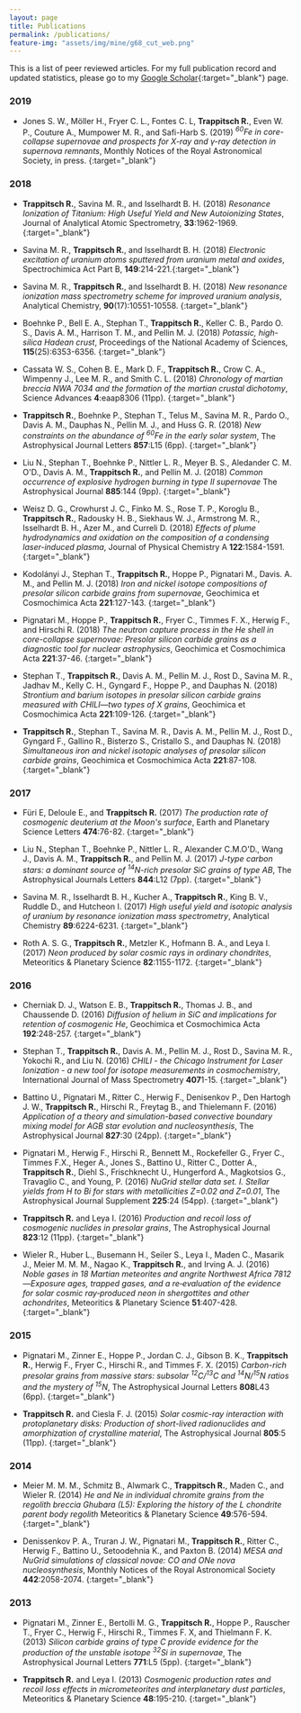 ```yaml
---
layout: page
title: Publications
permalink: /publications/
feature-img: "assets/img/mine/g68_cut_web.png"
---
```


This is a list of peer reviewed articles. For my full publication record and updated statistics, please go to my [Google Scholar](https://scholar.google.com/citations?user=nuqrAOUAAAAJ&hl=en){:target="_blank"} page.

<h3>2019</h3>

- Jones S. W., Möller H., Fryer C. L., Fontes C. L, **Trappitsch R.**, Even W. P., Couture A., Mumpower M. R., and Safi-Harb S. (2019) *<sup>60</sup>Fe in core-collapse supernovae and prospects for X-ray and γ-ray detection in supernova remnants*, Monthly Notices of the Royal Astronomical Society, in press.  [<i class="ai ai-doi ai-1x theme-color"></i>](https://doi.org/10.1093/mnras/stz536){:target="_blank"}

<h3>2018</h3>

 - **Trappitsch R.**, Savina M. R., and Isselhardt B. H. (2018) *Resonance Ionization of Titanium: High Useful Yield and New Autoionizing States*, Journal of Analytical Atomic Spectrometry, **33**:1962-1969. [<i class="ai ai-doi ai-1x theme-color"></i>](https://doi.org/10.1039/C8JA00269J){:target="_blank"}

 - Savina M. R., **Trappitsch R.**, and Isselhardt B. H. (2018) *Electronic excitation of uranium atoms sputtered from uranium metal and oxides*, Spectrochimica Act Part B, **149**:214-221.[<i class="ai ai-doi ai-1x theme-color"></i>](https://doi.org/10.1016/j.sab.2018.08.003){:target="_blank"}

 - Savina M. R., **Trappitsch R.**, and Isselhardt B. H. (2018) *New resonance ionization mass spectrometry scheme for improved uranium analysis*, Analytical Chemistry, **90**(17):10551-10558. [<i class="ai ai-doi ai-1x theme-color"></i>](https://doi.org/10.1021/acs.analchem.8b02656){:target="_blank"}

 - Boehnke P., Bell E. A., Stephan T., **Trappitsch R.**, Keller C. B., Pardo O. S., Davis A. M., Harrison T. M., and Pellin M. J. (2018) *Potassic, high-silica Hadean crust*, Proceedings of the National Academy of Sciences, **115**(25):6353-6356. [<i class="ai ai-doi ai-1x theme-color"></i>](https://doi.org/10.1073/pnas.1720880115){:target="_blank"}

 - Cassata W. S., Cohen B. E., Mark D. F., **Trappitsch R.**, Crow C. A., Wimpenny J., Lee M. R., and Smith C. L. (2018) *Chronology of martian breccia NWA 7034 and the formation of the martian crustal dichotomy*, Science Advances **4**:eaap8306 (11pp). [<i class="ai ai-doi ai-1x theme-color"></i>](https://doi.org/10.1126/sciadv.aap8306){:target="_blank"}

 - **Trappitsch R.**, Boehnke P., Stephan T., Telus M., Savina M. R., Pardo O., Davis A. M., Dauphas N., Pellin M. J., and Huss G. R. (2018) *New constraints on the abundance of <sup>60</sup>Fe in the early solar system*, The Astrophysical Journal Letters **857**:L15 (6pp). [<i class="ai ai-doi ai-1x theme-color"></i>](https://doi.org/10.3847/2041-8213/aabba9){:target="_blank"}

 - Liu N., Stephan T., Boehnke P., Nittler L. R., Meyer B. S., Aledander C. M. O'D., Davis A. M., **Trappitsch R.**, and Pellin M. J. (2018) *Common occurrence of explosive hydrogen burning in type II supernovae* The Astrophysical Journal **885**:144 (9pp). [<i class="ai ai-doi ai-1x theme-color"></i>](https://doi.org/10.3847/1538-4357/aaab4e){:target="_blank"}

 - Weisz D. G., Crowhurst J. C., Finko M. S., Rose T. P., Koroglu B., **Trappitsch R.**, Radousky H. B., Siekhaus W. J., Armstrong M. R., Isselhardt B. H., Azer M., and Curreli D. (2018) *Effects of plume hydrodynamics and oxidation on the composition of a condensing laser-induced plasma*, Journal of Physical Chemistry A **122**:1584-1591. [<i class="ai ai-doi ai-1x theme-color"></i>](https://doi.org/10.1021/acs.jpca.7b11994){:target="_blank"}

 - Kodolányi J., Stephan T., **Trappitsch R.**, Hoppe P., Pignatari M., Davis. A. M., and Pellin M. J. (2018) *Iron and nickel isotope compositions of presolar silicon carbide grains from supernovae*, Geochimica et Cosmochimica Acta **221**:127-143. [<i class="ai ai-doi ai-1x theme-color"></i>](https://doi.org/10.1016/j.gca.2017.05.029){:target="_blank"}

 - Pignatari M., Hoppe P., **Trappitsch R.**, Fryer C., Timmes F. X., Herwig F., and Hirschi R. (2018) *The neutron capture process in the He shell in core-collapse supernovae: Presolar silicon carbide grains as a diagnostic tool for nuclear astrophysics*, Geochimica et Cosmochimica Acta **221**:37-46. [<i class="ai ai-doi ai-1x theme-color"></i>](https://doi.org/10.1016/j.gca.2017.06.005){:target="_blank"}


 - Stephan T., **Trappitsch R.**, Davis A. M., Pellin M. J., Rost D., Savina M. R., Jadhav M., Kelly C. H., Gyngard F., Hoppe P., and Dauphas N. (2018) *Strontium and barium isotopes in presolar silicon carbide grains measured with CHILI&mdash;two types of X grains*, Geochimica et Cosmochimica Acta **221**:109-126. [<i class="ai ai-doi ai-1x theme-color"></i>](https://doi.org/10.1016/j.gca.2017.05.001){:target="_blank"}

 - **Trappitsch R.**, Stephan T., Savina M. R., Davis A. M., Pellin M. J., Rost D., Gyngard F., Gallino R., Bisterzo S., Cristallo S., and Dauphas N. (2018) *Simultaneous iron and nickel isotopic analyses of presolar silicon carbide grains*, Geochimica et Cosmochimica Acta **221**:87-108. [<i class="ai ai-doi ai-1x theme-color"></i>](https://doi.org/10.1016/j.gca.2017.05.031){:target="_blank"}


<h3>2017</h3>

 - Füri E, Deloule E., and **Trappitsch R.** (2017) *The production rate of cosmogenic deuterium at the Moon's surface*, Earth and Planetary Science Letters **474**:76-82. [<i class="ai ai-doi ai-1x theme-color"></i>](https://doi.org/10.1016/j.epsl.2017.05.042){:target="_blank"}
 
 - Liu N., Stephan T., Boehnke P., Nittler L. R., Alexander C.M.O'D., Wang J., Davis A. M., **Trappitsch R.**, and Pellin M. J. (2017) *J-type carbon stars: a dominant source of <sup>14</sup>N-rich presolar SiC grains of type AB*, The Astrophysical Journals Letters **844**:L12 (7pp). [<i class="ai ai-doi ai-1x theme-color"></i>](https://doi.org/10.3847/2041-8213/aa7d4c){:target="_blank"}

 - Savina M. R., Isselhardt B. H., Kucher A., **Trappitsch R.**, King B. V., Ruddle D., and Hutcheon I. (2017) *High useful yield and isotopic analysis of uranium by resonance ionization mass spectrometry*, Analytical Chemistry **89**:6224-6231. [<i class="ai ai-doi ai-1x theme-color"></i>](http://dx.doi.org/10.1021/acs.analchem.7b01204){:target="_blank"}

 - Roth A. S. G., **Trappitsch R.**, Metzler K., Hofmann B. A., and Leya I. (2017) *Neon produced by solar cosmic rays in ordinary chondrites*, Meteoritics & Planetary Science **82**:1155-1172. [<i class="ai ai-doi ai-1x theme-color"></i>](https://doi.org/10.1111/maps.12868){:target="_blank"}

<h3>2016</h3>

- Cherniak D. J., Watson E. B., **Trappitsch R.**, Thomas J. B., and Chaussende D. (2016) *Diffusion of helium in SiC and implications for retention of cosmogenic He*, Geochimica et Cosmochimica Acta **192**:248-257. [<i class="ai ai-doi ai-1x theme-color"></i>](https://doi.org/10.1016/j.gca.2016.10.021){:target="_blank"}

- Stephan T., **Trappitsch R.**, Davis A. M., Pellin M. J., Rost D., Savina M. R., Yokochi R., and Liu N. (2016) *CHILI - the Chicago Instrument for Laser Ionization - a new tool for isotope measurements in cosmochemistry*, International Journal of Mass Spectrometry **407**1-15. [<i class="ai ai-doi ai-1x theme-color"></i>](10.1016/j.ijms.2016.06.001){:target="_blank"}

- Battino U., Pignatari M., Ritter C., Herwig F., Denisenkov P., Den Hartogh J. W., **Trappitsch R.**, Hirschi R., Freytag B., and Thielemann F. (2016) *Application of a theory and simulation-based convective boundary mixing model for AGB star evolution and nucleosynthesis*, The Astrophysical Journal **827**:30 (24pp). [<i class="ai ai-doi ai-1x theme-color"></i>](https://doi.org/10.3847/0004-637X/827/1/30){:target="_blank"}

- Pignatari M., Herwig F., Hirschi R., Bennett M., Rockefeller G., Fryer C., Timmes F.X., Heger A., Jones S., Battino U., Ritter C., Dotter A., **Trappitsch R.**, Diehl S., Frischknecht U., Hungerford A., Magkotsios G., Travaglio C., and Young, P. (2016) *NuGrid stellar data set. I. Stellar yields from H to Bi for stars with metallicities Z=0.02 and Z=0.01*, The Astrophysical Journal Supplement **225**:24 (54pp). [<i class="ai ai-doi ai-1x theme-color"></i>](https://doi.org/10.3847/0067-0049/225/2/24){:target="_blank"}

 - **Trappitsch R.** and Leya I. (2016) *Production and recoil loss of cosmogenic nuclides in presolar grains*, The Astrophysical Journal **823**:12 (11pp). [<i class="ai ai-doi ai-1x theme-color"></i>](https://doi.org/10.3847/0004-637X/823/1/12){:target="_blank"}

- Wieler R., Huber L., Busemann H., Seiler S., Leya I., Maden C., Masarik J., Meier M. M. M., Nagao K., **Trappitsch R.**, and Irving A. J. (2016) *Noble gases in 18 Martian meteorites and angrite Northwest Africa 7812—Exposure ages, trapped gases, and a re‐evaluation of the evidence for solar cosmic ray‐produced neon in shergottites and other achondrites*, Meteoritics & Planetary Science **51**:407-428. [<i class="ai ai-doi ai-1x theme-color"></i>](https://doi.org/10.1111/maps.12600){:target="_blank"}

<h3>2015</h3>

- Pignatari M., Zinner E., Hoppe P., Jordan C. J., Gibson B. K., **Trappitsch R.**, Herwig F., Fryer C., Hirschi R., and Timmes F. X. (2015) *Carbon-rich presolar grains from massive stars: subsolar <sup>12</sup>C/<sup>13</sup>C and <sup>14</sup>N/<sup>15</sup>N ratios and the mystery of <sup>15</sup>N*, The Astrophysical Journal Letters **808**L43 (6pp). [<i class="ai ai-doi ai-1x theme-color"></i>](10.1088/2041-8205/808/2/L43){:target="_blank"}

- **Trappitsch R.** and Ciesla F. J. (2015) *Solar cosmic-ray interaction with protoplanetary disks: Production of short-lived radionuclides and amorphization of crystalline material*, The Astrophysical Journal **805**:5 (11pp). [<i class="ai ai-doi ai-1x theme-color"></i>](10.1088/0004-637X/805/1/5){:target="_blank"}

<h3>2014</h3>

- Meier M. M. M., Schmitz B., Alwmark C., **Trappitsch R.**, Maden C., and Wieler R. (2014) *He and Ne in individual chromite grains from the regolith breccia Ghubara (L5): Exploring the history of the L chondrite parent body regolith* Meteoritics & Planetary Science **49**:576-594. [<i class="ai ai-doi ai-1x theme-color"></i>](https://doi.org/10.1111/maps.12275){:target="_blank"}

- Denissenkov P. A., Truran J. W., Pignatari M., **Trappitsch R.**, Ritter C., Herwig F., Battino U., Setoodehnia K., and Paxton B. (2014) *MESA and NuGrid simulations of classical novae: CO and ONe nova nucleosynthesis*, Monthly Notices of the Royal Astronomical Society **442**:2058-2074. [<i class="ai ai-doi ai-1x theme-color"></i>](https://doi.org/10.1093/mnras/stu1000){:target="_blank"}

<h3>2013</h3>

- Pignatari M., Zinner E., Bertolli M. G., **Trappitsch R.**, Hoppe P., Rauscher T., Fryer C., Herwig F., Hirschi R., Timmes F. X, and Thielmann F. K. (2013) *Silicon carbide grains of type C provide evidence for the production of the unstable isotope <sup>32</sup>Si in supernovae*, The Astrophysical Journal Letters **771**:L5 (5pp). [<i class="ai ai-doi ai-1x theme-color"></i>](https://doi.org/10.1088/2041-8205/771/1/L7){:target="_blank"}

- **Trappitsch R.** and Leya I. (2013) *Cosmogenic production rates and recoil loss effects in micrometeorites and interplanetary dust particles*, Meteoritics & Planetary Science **48**:195-210. [<i class="ai ai-doi ai-1x theme-color"></i>](https://doi.org/10.1111/maps.12051){:target="_blank"}